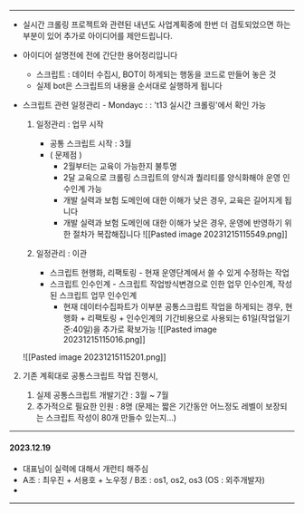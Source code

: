 
--- 


- 실시간 크롤링 프로젝트와 관련된 내년도 사업계획중에 한번 더 검토되었으면 하는 부분이 있어 
  추가로 아이디어를 제안드립니다. 

- 아이디어 설명전에 전에 간단한 용어정리입니다
	- 스크립트 : 데이터 수집시, BOT이 하게되는 행동을 코드로 만들어 놓은 것
	- 실제 bot은 스크립트의 내용을 순서대로 실행하게 됩니다


-  스크립트 관련 일정관리 - Mondayc : : 't13 실시간 크롤링'에서 확인 가능
	
	1. 일정관리 : 업무 시작  
		- 공통 스크립트 시작 : 3월 
		- ( 문제점 )
			- 2월부터는 교육이 가능한지 불투명 
			- 2달 교육으로 크롤링 스크립트의 양식과 퀄리티를 양식화해야 운영 인수인계 가능 
			- 개발 실력과 보험 도메인에 대한 이해가 낮은 경우, 교육은 길어지게 됩니다
			- 개발 실력과 보험 도메인에 대한 이해가 낮은 경우, 운영에 반영하기 위한 절차가 복잡해집니다
	![[Pasted image 20231215115549.png]]
	
	
	2. 일정관리 : 이관 
		- 스크립트 현행화, 리팩토링 - 현재 운영단계에서 쓸 수 있게 수정하는 작업
		- 스크립트 인수인계 - 스크립트 작업방식변경으로 인한 업무 인수인계, 작성된 스크립트 업무 인수인계
			- 현재 데이터수집파트가 이부분 공통스크립트 작업을 하게되는 경우, 현행화 + 리팩토링 + 인수인계의 기간비용으로 사용되는 61일(작업일기준:40일)을 추가로 확보가능 
	 ![[Pasted image 20231215115016.png]]
	
	![[Pasted image 20231215115201.png]]


2. 기존 계획대로 공통스크립트 작업 진행시, 

	1. 실제 공통스크립트 개발기간 : 3월 ~ 7월
	2. 추가적으로 필요한 인원 : 8명 (문제는 짧은 기간동안 어느정도 레벨이 보장되는 스크립트 작성이 80개 만들수 있는지...)



---
#### 2023.12.19
 - 대표님이 실력에 대해서 개런티 해주심
 - A조 : 최우진 + 서용호 + 노우정 / B조 : os1, os2, os3 (OS : 외주개발자)
 - 
---